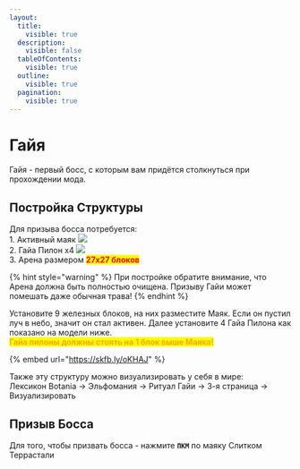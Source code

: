 ```yaml
---
layout:
  title:
    visible: true
  description:
    visible: false
  tableOfContents:
    visible: true
  outline:
    visible: true
  pagination:
    visible: true
---
```


# Гайя

Гайя - первый босс, с которым вам придётся столкнуться при прохождении мода.

## Постройка Структуры

Для призыва босса потребуется:\
1\. Активный маяк ![](https://cdn.discordapp.com/attachments/1132757183579308114/1145788433969729536/e5edf0ed6670b532.png)\
2\. Гайа Пилон x4 ![](https://media.discordapp.net/attachments/1132756596280262778/1145788870177329322/9351879390b87eb0.png)\
3\. Арена размером <mark style="color:red;">**27х27 блоков**</mark>

{% hint style="warning" %}
При постройке обратите внимание, что Арена должна быть полностью очищена. Призыву Гайи может помешать даже обычная трава!
{% endhint %}

Установите 9 железных блоков, на них разместите Маяк. Если он пустил луч в небо, значит он стал активен. Далее установите 4 Гайа Пилона как показано на модели ниже.\
<mark style="color:orange;">**Гайа пилоны должны стоять на 1 блок выше Маяка!**</mark>

{% embed url="https://skfb.ly/oKHAJ" %}

Также эту структуру можно визуализировать у себя в мире:\
Лексикон Botania -> Эльфомания -> Ритуал Гайи -> 3-я страница -> Визуализировать

## Призыв Босса

Для того, чтобы призвать босса - нажмите **`ПКМ`** по маяку Слитком Террастали&#x20;
